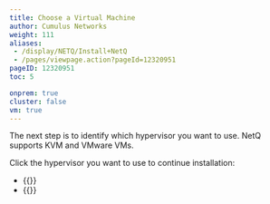 ```yaml
---
title: Choose a Virtual Machine
author: Cumulus Networks
weight: 111
aliases:
 - /display/NETQ/Install+NetQ
 - /pages/viewpage.action?pageId=12320951
pageID: 12320951
toc: 5

onprem: true
cluster: false
vm: true
---
```


The next step is to identify which hypervisor you want to use. NetQ supports KVM and VMware VMs.

Click the hypervisor you want to use to continue installation:

- {{<link title="Setup Your Virtual Machine" text="Use KVM">}}
- {{<link title="Setup Your Virtual Machine" text="Use VMware">}}